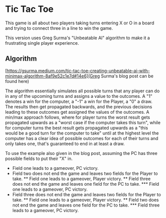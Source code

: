 # Tic Tac Toe

This game is all about two players taking turns entering X or O in a board and trying to connect three in a line to win the game.

This version uses Greg Surma's "Unbeatable AI" algorithm to make it a frustrating single player experience.

## Algorithm

[https://gsurma.medium.com/tic-tac-toe-creating-unbeatable-ai-with-minimax-algorithm-8af9e52c1e7d#14e6](Greg Surma's blog post can be found here)

The algorithm essentially simulates all possible turns that any player can do in any of the upcoming turns and assigns a value to the outcomes. A "1" denotes a win for the computer, a "-1" a win for the Player, a "0" a draw. The results then get propagated backwards, and the previous decisions leading to these outcomes get assigned the values of the outcomes. A min/max approach follows, where for player turns the worst result gets propagated upwards as a "worst case if the computer takes this turn", while for computer turns the best result gets propagated upwards as a "this would be a good turn for the computer to take" until at the highest level the computer has a clear idea of possible outcomes for each of their turns and only takes one, that's guaranteed to end in at least a draw.

To use the example also given in the blog post, assuming the PC has three possible fields to put their "X" in.
* Field one leads to a gameover, PC victory.
* Field two does not end the game and leaves two fields for the Player to take.
** Field one leads to a gameover, Player victory.
** Field three does not end the game and leaves one field for the PC to take.
*** Field one leads to a gameover, PC victory.
* Field three does not end the game and leaves two fields for the Player to take.
** Field one leads to a gameover, Player victory.
** Field two does not end the game and leaves one field for the PC to take.
*** Field three leads to a gameover, PC victory.
